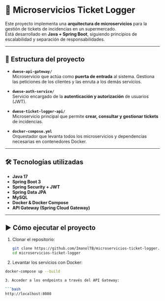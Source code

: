 # 🧾 Microservicios Ticket Logger

Este proyecto implementa una **arquitectura de microservicios** para la gestión de tickets de incidencias en un supermercado.  
Está desarrollado en **Java + Spring Boot**, siguiendo principios de escalabilidad y separación de responsabilidades.

---

## 📂 Estructura del proyecto

- **`dwese-api-gateway/`**  
  Microservicio que actúa como **puerta de entrada** al sistema. Gestiona las peticiones de los clientes y las enruta a los demás servicios.

- **`dwese-auth-service/`**  
  Servicio encargado de la **autenticación y autorización** de usuarios (JWT).

- **`dwese-ticket-logger-api/`**  
  Microservicio principal que permite **crear, consultar y gestionar tickets** de incidencias.

- **`docker-compose.yml`**  
  Orquestador que levanta todos los microservicios y dependencias necesarias en contenedores Docker.

---

## 🛠️ Tecnologías utilizadas

- **Java 17**
- **Spring Boot 3**
- **Spring Security + JWT**
- **Spring Data JPA**
- **MySQL**
- **Docker & Docker Compose**
- **API Gateway (Spring Cloud Gateway)**

---

## ▶️ Cómo ejecutar el proyecto

1. Clonar el repositorio:
   ```bash
   git clone https://github.com/ImanolTB/microservicios-ticket-logger.git
   cd microservicios-ticket-logger
   
2. Levantar los servicios con Docker:

  ```bash
docker-compose up --build

3. Acceder a los endpoints a través del API Gateway:

```bash
http://localhost:8080
